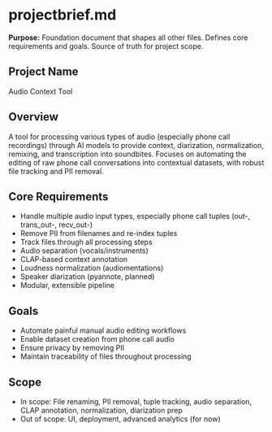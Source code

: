 # projectbrief.md

**Purpose:**
Foundation document that shapes all other files. Defines core requirements and goals. Source of truth for project scope.

## Project Name

Audio Context Tool

## Overview

A tool for processing various types of audio (especially phone call recordings) through AI models to provide context, diarization, normalization, remixing, and transcription into soundbites. Focuses on automating the editing of raw phone call conversations into contextual datasets, with robust file tracking and PII removal.

## Core Requirements

- Handle multiple audio input types, especially phone call tuples (out-, trans_out-, recv_out-)
- Remove PII from filenames and re-index tuples
- Track files through all processing steps
- Audio separation (vocals/instruments)
- CLAP-based context annotation
- Loudness normalization (audiomentations)
- Speaker diarization (pyannote, planned)
- Modular, extensible pipeline

## Goals

- Automate painful manual audio editing workflows
- Enable dataset creation from phone call audio
- Ensure privacy by removing PII
- Maintain traceability of files throughout processing

## Scope

- In scope: File renaming, PII removal, tuple tracking, audio separation, CLAP annotation, normalization, diarization prep
- Out of scope: UI, deployment, advanced analytics (for now) 